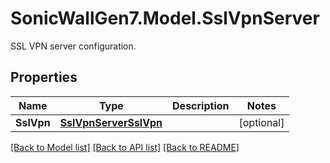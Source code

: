# SonicWallGen7.Model.SslVpnServer
SSL VPN server configuration.

## Properties

Name | Type | Description | Notes
------------ | ------------- | ------------- | -------------
**SslVpn** | [**SslVpnServerSslVpn**](SslVpnServerSslVpn.md) |  | [optional] 

[[Back to Model list]](../README.md#documentation-for-models) [[Back to API list]](../README.md#documentation-for-api-endpoints) [[Back to README]](../README.md)

